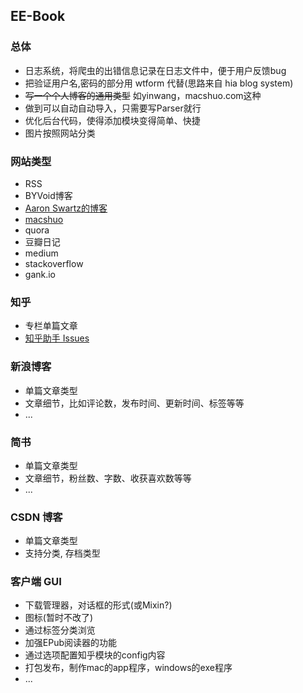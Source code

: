 ## EE-Book

### 总体

* 日志系统，将爬虫的出错信息记录在日志文件中，便于用户反馈bug
* 把验证用户名,密码的部分用 wtform 代替(思路来自 hia blog system)
* ~~写一个个人博客的通用类型~~ 如yinwang，macshuo.com这种
* 做到可以自动自动导入，只需要写Parser就行
* 优化后台代码，使得添加模块变得简单、快捷
* 图片按照网站分类

### 网站类型  

* RSS
* BYVoid博客
* [Aaron Swartz的博客](http://www.aaronsw.com/)
* [macshuo](http://macshuo.com/)
* quora
* 豆瓣日记
* medium
* stackoverflow
* gank.io

### 知乎
 
* 专栏单篇文章
* [知乎助手 Issues](https://github.com/YaoZeyuan/ZhihuHelp/issues)


### 新浪博客

* 单篇文章类型
* 文章细节，比如评论数，发布时间、更新时间、标签等等
* ...
 
### 简书

* 单篇文章类型
* 文章细节，粉丝数、字数、收获喜欢数等等
* ...

### CSDN 博客

* 单篇文章类型
* 支持分类, 存档类型

### 客户端 GUI

* 下载管理器，对话框的形式(或Mixin?)
* 图标(暂时不改了)
* 通过标签分类浏览
* 加强EPub阅读器的功能
* 通过选项配置知乎模块的config内容
* 打包发布，制作mac的app程序，windows的exe程序
* ...


